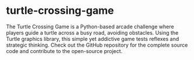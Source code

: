 # turtle-crossing-game
The Turtle Crossing Game is a Python-based arcade challenge where players guide a turtle across a busy road, avoiding obstacles. Using the Turtle graphics library, this simple yet addictive game tests reflexes and strategic thinking. Check out the GitHub repository for the complete source code and contribute to the open-source project.
